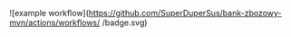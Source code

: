 ![example workflow](https://github.com/SuperDuperSus/bank-zbozowy-mvn/actions/workflows/<file>
/badge.svg)
